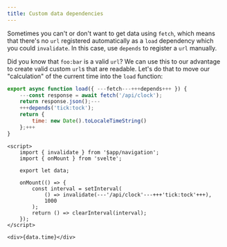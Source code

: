 ```yaml
---
title: Custom data dependencies
---
```


Sometimes you can't or don't want to get data using `fetch`, which means that there's no `url` registered automatically as a `load` dependency which you could `invalidate`. In this case, use `depends` to register a `url` manually.

Did you know that `foo:bar` is a valid `url`? We can use this to our advantage to create valid custom `url`s that are readable. Let's do that to move our "calculation" of the current time into the `load` function:

```js
export async function load({ ---fetch---+++depends+++ }) {
    ---const response = await fetch('/api/clock');
	return response.json();---
	+++depends('tick:tock');
	return {
		time: new Date().toLocaleTimeString()
	};+++
}
```

```svelte
<script>
	import { invalidate } from '$app/navigation';
	import { onMount } from 'svelte';

	export let data;

	onMount(() => {
		const interval = setInterval(
			() => invalidate(---'/api/clock'---+++'tick:tock'+++),
			1000
		);
		return () => clearInterval(interval);
	});
</script>

<div>{data.time}</div>
```
